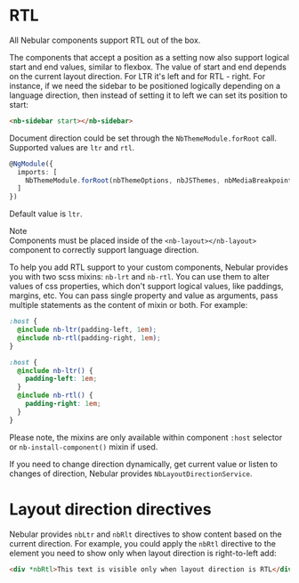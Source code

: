 # RTL

All Nebular components support RTL out of the box.

The components that accept a position as a setting now also support logical start and end values, similar to flexbox. The value of start and end depends on the current layout direction. For LTR it's left and for RTL - right.
For instance, if we need the sidebar to be positioned logically depending on a language direction, then instead of setting it to left we can set its position to start:

```html
<nb-sidebar start></nb-sidebar>
```

Document direction could be set through the `NbThemeModule.forRoot` call. Supported values are `ltr` and `rtl`.

```typescript
@NgModule({
  imports: [
    NbThemeModule.forRoot(nbThemeOptions, nbJSThemes, nbMediaBreakpoints, 'rtl')
  ]
})
```

Default value is `ltr`.

<div class="note note-info">
  <div class="note-title">Note</div>
  <div class="note-body">
    Components must be placed inside of the <code>&lt;nb-layout&gt;&lt;/nb-layout&gt;</code> component to correctly support language direction.
  </div>
</div>

To help you add RTL support to your custom components, Nebular provides you with two scss mixins: `nb-lrt` and `nb-rtl`. You can use them to alter values of css properties, which don't support logical values, like paddings, margins, etc. You can pass single property and value as arguments, pass multiple statements as the content of mixin or both. For example:

```scss
:host {
  @include nb-ltr(padding-left, 1em);
  @include nb-rtl(padding-right, 1em);
}
```

```scss
:host {
  @include nb-ltr() {
    padding-left: 1em;
  }
  @include nb-rtl() {
    padding-right: 1em;
  }
}
```

Please note, the mixins are only available within component `:host` selector or `nb-install-component()` mixin if used.

If you need to change direction dynamically, get current value or listen to changes of direction, Nebular provides `NbLayoutDirectionService`.

# Layout direction directives

Nebular provides `nbLtr` and `nbRlt` directives to show content based on the current direction.
For example, you could apply the `nbRtl` directive to the element you need to show only when layout direction is right-to-left add:

```html
<div *nbRtl>This text is visible only when layout direction is RTL</div>
```
